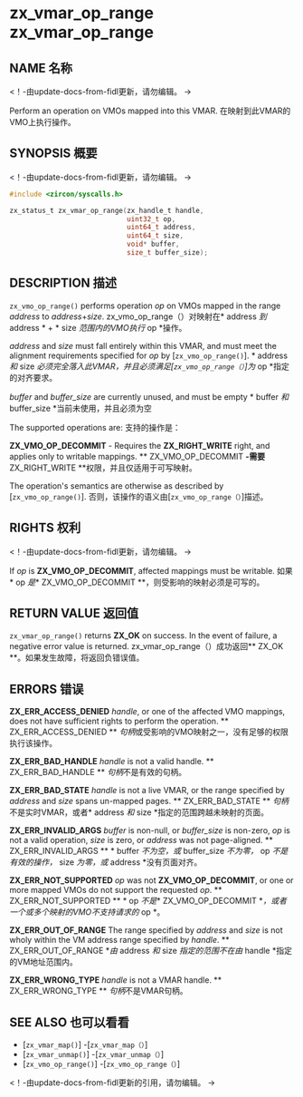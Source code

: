  
# zx_vmar_op_range  zx_vmar_op_range 

 
## NAME  名称 

<!-- Updated by update-docs-from-fidl, do not edit. -->  <！-由update-docs-from-fidl更新，请勿编辑。 ->

Perform an operation on VMOs mapped into this VMAR.  在映射到此VMAR的VMO上执行操作。

 
## SYNOPSIS  概要 

<!-- Updated by update-docs-from-fidl, do not edit. -->  <！-由update-docs-from-fidl更新，请勿编辑。 ->

```c
#include <zircon/syscalls.h>

zx_status_t zx_vmar_op_range(zx_handle_t handle,
                             uint32_t op,
                             uint64_t address,
                             uint64_t size,
                             void* buffer,
                             size_t buffer_size);
```
 

 
## DESCRIPTION  描述 

`zx_vmo_op_range()` performs operation *op* on VMOs mapped in the range *address* to *address*+*size*.  zx_vmo_op_range（）对映射在* address *到* address * + * size *范围内的VMO执行* op *操作。

*address* and *size* must fall entirely within this VMAR, and must meet the alignment requirements specified for *op* by [`zx_vmo_op_range()`].  * address *和* size *必须完全落入此VMAR，并且必须满足[`zx_vmo_op_range（）`]为* op *指定的对齐要求。

*buffer* and *buffer_size* are currently unused, and must be empty  * buffer *和* buffer_size *当前未使用，并且必须为空

The supported operations are:  支持的操作是：

**ZX_VMO_OP_DECOMMIT** - Requires the **ZX_RIGHT_WRITE** right, and applies only to writable mappings.  ** ZX_VMO_OP_DECOMMIT **-需要** ZX_RIGHT_WRITE **权限，并且仅适用于可写映射。

The operation's semantics are otherwise as described by [`zx_vmo_op_range()`].  否则，该操作的语义由[`zx_vmo_op_range（）`]描述。

 
## RIGHTS  权利 

<!-- Updated by update-docs-from-fidl, do not edit. -->  <！-由update-docs-from-fidl更新，请勿编辑。 ->

If *op* is **ZX_VMO_OP_DECOMMIT**, affected mappings must be writable.  如果* op *是** ZX_VMO_OP_DECOMMIT **，则受影响的映射必须是可写的。

 
## RETURN VALUE  返回值 

`zx_vmar_op_range()` returns **ZX_OK** on success. In the event of failure, a negative error value is returned.  zx_vmar_op_range（）成功返回** ZX_OK **。如果发生故障，将返回负错误值。

 
## ERRORS  错误 

**ZX_ERR_ACCESS_DENIED**  *handle*, or one of the affected VMO mappings, does not have sufficient rights to perform the operation.  ** ZX_ERR_ACCESS_DENIED ** *句柄*或受影响的VMO映射之一，没有足够的权限执行该操作。

**ZX_ERR_BAD_HANDLE**  *handle* is not a valid handle.  ** ZX_ERR_BAD_HANDLE ** *句柄*不是有效的句柄。

**ZX_ERR_BAD_STATE**  *handle* is not a live VMAR, or the range specified by *address* and *size* spans un-mapped pages.  ** ZX_ERR_BAD_STATE ** *句柄*不是实时VMAR，或者* address *和* size *指定的范围跨越未映射的页面。

**ZX_ERR_INVALID_ARGS**  *buffer* is non-null, or *buffer_size* is non-zero, *op* is not a valid operation, *size* is zero, or *address* was not page-aligned.  ** ZX_ERR_INVALID_ARGS ** * buffer *不为空，或* buffer_size *不为零，* op *不是有效的操作，* size *为零，或* address *没有页面对齐。

**ZX_ERR_NOT_SUPPORTED**  *op* was not **ZX_VMO_OP_DECOMMIT**, or one or more mapped VMOs do not support the requested *op*.  ** ZX_ERR_NOT_SUPPORTED ** * op *不是** ZX_VMO_OP_DECOMMIT **，或者一个或多个映射的VMO不支持请求的* op *。

**ZX_ERR_OUT_OF_RANGE**  The range specified by *address* and *size* is not wholy within the VM address range specified by *handle*.  ** ZX_ERR_OUT_OF_RANGE **由* address *和* size *指定的范围不在由* handle *指定的VM地址范围内。

**ZX_ERR_WRONG_TYPE**  *handle* is not a VMAR handle.  ** ZX_ERR_WRONG_TYPE ** *句柄*不是VMAR句柄。

 
## SEE ALSO  也可以看看 

 
 - [`zx_vmar_map()`]  -[`zx_vmar_map（）`]
 - [`zx_vmar_unmap()`]  -[`zx_vmar_unmap（）`]
 - [`zx_vmo_op_range()`]  -[`zx_vmo_op_range（）`]

<!-- References updated by update-docs-from-fidl, do not edit. -->  <！-由update-docs-from-fidl更新的引用，请勿编辑。 ->

